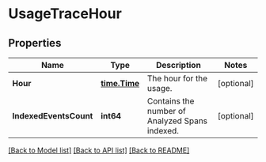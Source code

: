 # UsageTraceHour

## Properties

Name | Type | Description | Notes
------------ | ------------- | ------------- | -------------
**Hour** | [**time.Time**](time.Time.md) | The hour for the usage. | [optional] 
**IndexedEventsCount** | **int64** | Contains the number of Analyzed Spans indexed. | [optional] 

[[Back to Model list]](../README.md#documentation-for-models) [[Back to API list]](../README.md#documentation-for-api-endpoints) [[Back to README]](../README.md)


